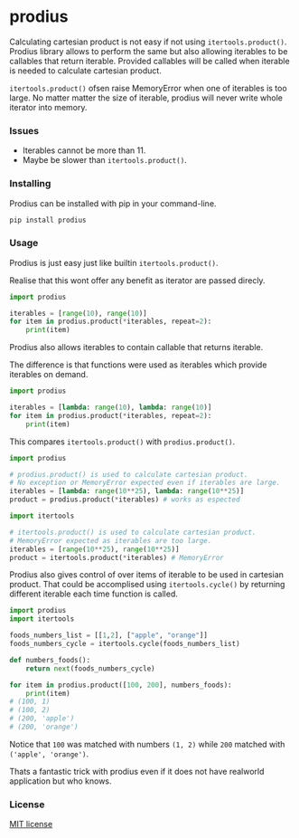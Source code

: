 # prodius
Calculating cartesian product is not easy if not using `itertools.product()`.
Prodius library allows to perform the same but also allowing iterables to
be callables that return iterable. Provided callables will be called when
iterable is needed to calculate cartesian product.

`itertools.product()` ofsen raise MemoryError when one of iterables is too
large. No matter matter the size of iterable, prodius will never write 
whole iterator into memory.

### Issues
- Iterables cannot be more than 11.
- Maybe be slower than `itertools.product()`.

### Installing
Prodius can be installed with pip in your command-line.
```bash
pip install prodius
```

### Usage
Prodius is just easy just like builtin `itertools.product()`.

Realise that this wont offer any benefit as iterator are passed direcly.
```python
import prodius

iterables = [range(10), range(10)]
for item in prodius.product(*iterables, repeat=2):
    print(item)
```


Prodius also allows iterables to contain callable that returns iterable.

The difference is that functions were used as iterables which provide
iterables on demand.
```python
import prodius

iterables = [lambda: range(10), lambda: range(10)]
for item in prodius.product(*iterables, repeat=2):
    print(item)
```

This compares `itertools.product()` with `prodius.product()`.
```python
import prodius

# prodius.product() is used to calculate cartesian product.
# No exception or MemoryError expected even if iterables are large.
iterables = [lambda: range(10**25), lambda: range(10**25)]
product = prodius.product(*iterables) # works as espected
```
```python
import itertools

# itertools.product() is used to calculate cartesian product.
# MemoryError expected as iterables are too large.
iterables = [range(10**25), range(10**25)]
product = itertools.product(*iterables) # MemoryError
```

Prodius also gives control of over items of iterable to be used in cartesian
product. That could be accomplised using `itertools.cycle()` by returning
different iterable each time function is called.
```python
import prodius
import itertools

foods_numbers_list = [[1,2], ["apple", "orange"]]
foods_numbers_cycle = itertools.cycle(foods_numbers_list)

def numbers_foods():
    return next(foods_numbers_cycle)

for item in prodius.product([100, 200], numbers_foods):
    print(item)
# (100, 1)
# (100, 2)
# (200, 'apple')
# (200, 'orange')
```
Notice that `100` was matched with numbers `(1, 2)` while `200` matched with
`('apple', 'orange')`. 

Thats a fantastic trick with prodius even if it does not have realworld 
application but who knows.

### License
[MIT license](https://github.com/sekgobela-kevin/prodius/blob/main/LICENSE)
